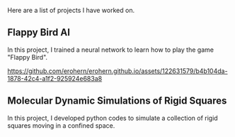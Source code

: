 Here are a list of projects I have worked on.

## Flappy Bird AI

In this project, I trained a neural network to learn how to play the game "Flappy Bird".

https://github.com/erohern/erohern.github.io/assets/122631579/b4b104da-1878-42c4-a1f2-925924e683a8

## Molecular Dynamic Simulations of Rigid Squares

In this project, I developed python codes to simulate a collection of rigid squares moving in a confined space.
